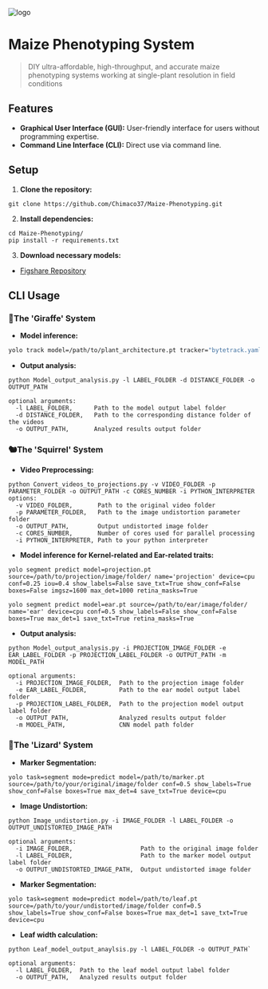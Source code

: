 ![logo](https://github.com/user-attachments/assets/1392e8f6-083a-4b8b-8c88-b227d3edfdba)
# Maize Phenotyping System
> DIY ultra-affordable, high-throughput, and accurate maize phenotyping systems working at single-plant resolution in field conditions

## Features

- **Graphical User Interface (GUI):** User-friendly interface for users without programming expertise.
- **Command Line Interface (CLI):** Direct use via command line.

## Setup

1. **Clone the repository:**
```
git clone https://github.com/Chimaco37/Maize-Phenotyping.git
```
2. **Install dependencies:**
```
cd Maize-Phenotyping/
pip install -r requirements.txt
```
3. **Download necessary models:**
- [Figshare Repository](https://doi.org/10.6084/m9.figshare.26282731)

## CLI Usage

### 🦒The 'Giraffe' System

- **Model inference:**

```bash
yolo track model=/path/to/plant_architecture.pt tracker="bytetrack.yaml" source=/path/to/your/video/folder save_txt=True save=True show_labels=True show_conf=True boxes=True conf=0.6 iou=0.5 imgsz=641 agnostic_nms=False retina_masks=True device=0 name=plant_architecture
```
- **Output analysis:**
```
python Model_output_analysis.py -l LABEL_FOLDER -d DISTANCE_FOLDER -o OUTPUT_PATH

optional arguments:
  -l LABEL_FOLDER,      Path to the model output label folder
  -d DISTANCE_FOLDER,   Path to the corresponding distance folder of the videos
  -o OUTPUT_PATH,       Analyzed results output folder
```


### 🐿️The 'Squirrel' System

- **Video Preprocessing:**
```
python Convert_videos_to_projections.py -v VIDEO_FOLDER -p PARAMETER_FOLDER -o OUTPUT_PATH -c CORES_NUMBER -i PYTHON_INTERPRETER
options:
  -v VIDEO_FOLDER,       Path to the original video folder
  -p PARAMETER_FOLDER,   Path to the image undistortion parameter folder
  -o OUTPUT_PATH,        Output undistorted image folder
  -c CORES_NUMBER,       Number of cores used for parallel processing
  -i PYTHON_INTERPRETER, Path to your python interpreter
```
- **Model inference for Kernel-related and Ear-related traits:**

```
yolo segment predict model=projection.pt source=/path/to/projection/image/folder/ name='projection' device=cpu conf=0.25 iou=0.4 show_labels=False save_txt=True show_conf=False boxes=False imgsz=1600 max_det=1000 retina_masks=True

yolo segment predict model=ear.pt source=/path/to/ear/image/folder/ name='ear' device=cpu conf=0.5 show_labels=False show_conf=False boxes=True max_det=1 save_txt=True retina_masks=True
```
- **Output analysis:**
```
python Model_output_analysis.py -i PROJECTION_IMAGE_FOLDER -e EAR_LABEL_FOLDER -p PROJECTION_LABEL_FOLDER -o OUTPUT_PATH -m MODEL_PATH

optional arguments:
  -i PROJECTION_IMAGE_FOLDER,  Path to the projection image folder
  -e EAR_LABEL_FOLDER,         Path to the ear model output label folder
  -p PROJECTION_LABEL_FOLDER,  Path to the projection model output label folder
  -o OUTPUT_PATH,              Analyzed results output folder
  -m MODEL_PATH,               CNN model path folder
```


### 🦎The 'Lizard' System

- **Marker Segmentation:**

```
yolo task=segment mode=predict model=/path/to/marker.pt source=/path/to/your/original/image/folder conf=0.5 show_labels=True show_conf=False boxes=True max_det=4 save_txt=True device=cpu
```
- **Image Undistortion:**
```
python Image_undistortion.py -i IMAGE_FOLDER -l LABEL_FOLDER -o OUTPUT_UNDISTORTED_IMAGE_PATH

optional arguments:
  -i IMAGE_FOLDER,                   Path to the original image folder
  -l LABEL_FOLDER,                   Path to the marker model output label folder
  -o OUTPUT_UNDISTORTED_IMAGE_PATH,  Output undistorted image folder
```
- **Marker Segmentation:**
```
yolo task=segment mode=predict model=/path/to/leaf.pt source=/path/to/your/undistorted/image/folder conf=0.5 show_labels=True show_conf=False boxes=True max_det=1 save_txt=True device=cpu
```
- **Leaf width calculation:**
```
python Leaf_model_output_anaylsis.py -l LABEL_FOLDER -o OUTPUT_PATH`

optional arguments:
  -l LABEL_FOLDER,  Path to the leaf model output label folder
  -o OUTPUT_PATH,   Analyzed results output folder
```
